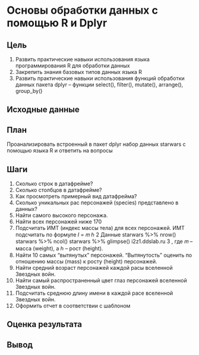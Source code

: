 # Основы обработки данных с помощью R и Dplyr
## Цель
1. Развить практические навыки использования языка программирования R для
обработки данных
2. Закрепить знания базовых типов данных языка R
3. Развить практические навыки использования функций обработки данных пакета
dplyr – функции select(), filter(), mutate(), arrange(), group_by()
## Исходные данные
## План
Проанализировать встроенный в пакет dplyr набор данных starwars с помощью
языка R и ответить на вопросы

## Шаги
1. Сколько строк в датафрейме?
2. Сколько столбцов в датафрейме?
3. Как просмотреть примерный вид датафрейма?
4. Сколько уникальных рас персонажей (species) представлено в данных?
5. Найти самого высокого персонажа.
6. Найти всех персонажей ниже 170
7. Подсчитать ИМТ (индекс массы тела) для всех персонажей. ИМТ подсчитать по
формуле
𝐼 = 𝑚
ℎ
2
Данные
starwars %>% nrow()
starwars %>% ncol()
starwars %>% glimpse()
i2z1.ddslab.ru 3
, где 𝑚 – масса (weight), а ℎ – рост (height).
8. Найти 10 самых “вытянутых” персонажей. “Вытянутость” оценить по отношению
массы (mass) к росту (height) персонажей.
9. Найти средний возраст персонажей каждой расы вселенной Звездных войн.
10. Найти самый распространенный цвет глаз персонажей вселенной Звездных
войн.
11. Подсчитать среднюю длину имени в каждой расе вселенной Звездных войн.
12. Оформить отчет в соответствии с шаблоном
## Оценка результата
## Вывод
